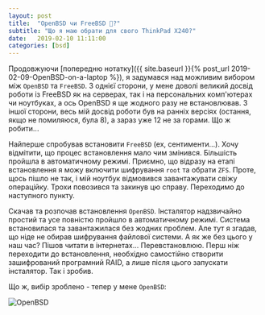 ```yaml
---
layout: post
title:  "OpenBSD чи FreeBSD 🤔?"
subtitle: "Що я маю обрати для свого ThinkPad X240?"
date:   2019-02-10 11:11:00
categories: [bsd]
---
```


Продовжуючи [попередню нотатку]({{ site.baseurl }}{% post_url 2019-02-09-OpenBSD-on-a-laptop %}), я задумався над можливим вибором між `OpenBSD` та `FreeBSD`. З однієї сторони, у мене доволі великий досвід роботи із FreeBSD як на серверах, так і на персональних комп'ютерах чи ноутбуках, а ось OpenBSD я ще жодного разу не встановлював. З іншої сторони, весь мій досвід роботи був на ранніх версіях (остання, якщо не помиляюся, була 8), а зараз уже 12 не за горами. Що ж робити...

Найперше спробував встановити `FreeBSD` (ех, сентименти...). Хочу відмітити, що процес встановлення мало чим змінився. Більшість пройшла в автоматичному режимі. Приємно, що відразу на етапі встановлення я можу включити шифрування `root` та обрати `ZFS`. Проте, щось пішло не так, і мій ноутбук відмовився завантажувати свіжу операційку. Трохи повозився та закинув цю справу. Переходимо до наступного пункту.

Скачав та розпочав встановлення `OpenBSD`. Інсталятор надзвичайно простий та усе повністю пройшло в автоматичному режимі. Система встановилася та завантажилася без жодних проблем. Але тут я згадав, що ніде не обирав шифрування файлової системи. А як же без цього у наш час? Пішов читати в інтернетах... Перевстановлюю. Перш ніж переходити до встановлення, необхідно самостійно створити зашифрований програмний RAID, а лише після цього запускати інсталятор. Так і зробив.

Що ж, вибір зроблено - тепер у мене `OpenBSD`:

![OpenBSD](http://pub.webitel.com/_/Chukz88hCaDyaKrG5nGeuZ6LMQGiK6.png)


